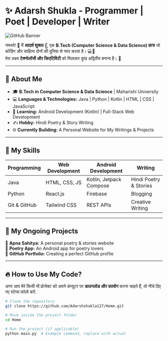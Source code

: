 # ✨ Adarsh Shukla - Programmer | Poet | Developer | Writer  

![GitHub Banner](https://source.unsplash.com/1600x500/?coding,technology)  

नमस्ते! 🙏 मैं **आदर्श शुक्ला** हूँ, एक **B.Tech (Computer Science & Data Science) छात्र** जो कोडिंग और साहित्य दोनों की दुनिया से प्यार करता है। 💻📖  
मेरा लक्ष्य **टेक्नोलॉजी और क्रिएटिविटी** को मिलाकर कुछ अद्वितीय बनाना है। 🚀  

---  

## 🚀 About Me  
- 🎓 **B.Tech in Computer Science & Data Science** | Maharishi University  
- 💻 **Languages & Technologies:** Java | Python | Kotlin | HTML | CSS | JavaScript  
- 📱 **Learning:** Android Development (Kotlin) | Full-Stack Web Development  
- ✍️ **Hobby:** Hindi Poetry & Story Writing  
- 🌐 **Currently Building:** A Personal Website for My Writings & Projects  

---  

## 🌟 My Skills  
| Programming | Web Development | Android Development | Writing |  
|------------|----------------|---------------------|---------|  
| Java | HTML, CSS, JS | Kotlin, Jetpack Compose | Hindi Poetry & Stories |  
| Python | React.js | Firebase | Blogging |  
| Git & GitHub | Tailwind CSS | REST APIs | Creative Writing |  

---  

## 📌 My Ongoing Projects  
🔹 **Apna Sahitya:** A personal poetry & stories website  
🔹 **Poetry App:** An Android app for poetry lovers  
🔹 **GitHub Portfolio:** Creating a perfect GitHub profile  

---  

## 🔥 How to Use My Code?  
अगर आप मेरे किसी भी प्रोजेक्ट को अपने कंप्यूटर पर **डाउनलोड और उपयोग** करना चाहते हैं, तो नीचे दिए गए स्टेप्स फॉलो करें:  

```sh
# Clone the repository
git clone https://github.com/Adarshshukla127/Home.git

# Move inside the project folder
cd Home

# Run the project (if applicable)
python main.py  # Example command, replace with actual
